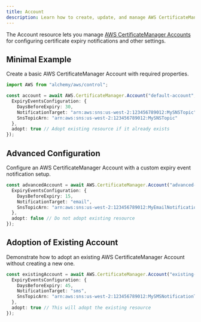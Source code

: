 ```yaml
---
title: Account
description: Learn how to create, update, and manage AWS CertificateManager Accounts using Alchemy Cloud Control.
---
```



The Account resource lets you manage [AWS CertificateManager Accounts](https://docs.aws.amazon.com/certificatemanager/latest/userguide/) for configuring certificate expiry notifications and other settings.

## Minimal Example

Create a basic AWS CertificateManager Account with required properties.

```ts
import AWS from "alchemy/aws/control";

const account = await AWS.CertificateManager.Account("default-account", {
  ExpiryEventsConfiguration: {
    DaysBeforeExpiry: 30,
    NotificationTarget: "arn:aws:sns:us-west-2:123456789012:MySNSTopic",
    SnsTopicArn: "arn:aws:sns:us-west-2:123456789012:MySNSTopic"
  },
  adopt: true // Adopt existing resource if it already exists
});
```

## Advanced Configuration

Configure an AWS CertificateManager Account with a custom expiry event notification setup.

```ts
const advancedAccount = await AWS.CertificateManager.Account("advanced-account", {
  ExpiryEventsConfiguration: {
    DaysBeforeExpiry: 15,
    NotificationTarget: "email",
    SnsTopicArn: "arn:aws:sns:us-west-2:123456789012:MyEmailNotificationTopic"
  },
  adopt: false // Do not adopt existing resource
});
```

## Adoption of Existing Account

Demonstrate how to adopt an existing AWS CertificateManager Account without creating a new one.

```ts
const existingAccount = await AWS.CertificateManager.Account("existing-account", {
  ExpiryEventsConfiguration: {
    DaysBeforeExpiry: 45,
    NotificationTarget: "sms",
    SnsTopicArn: "arn:aws:sns:us-west-2:123456789012:MySMSNotificationTopic"
  },
  adopt: true // This will adopt the existing resource
});
```
